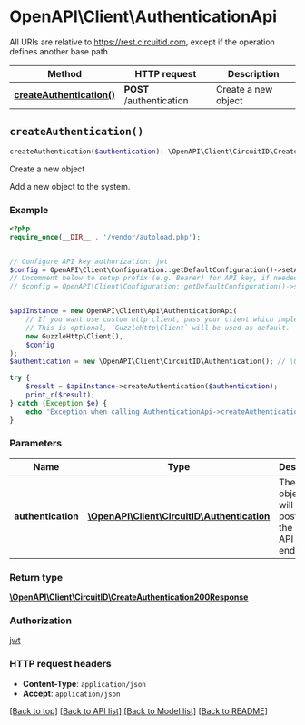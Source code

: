 # OpenAPI\Client\AuthenticationApi

All URIs are relative to https://rest.circuitid.com, except if the operation defines another base path.

| Method | HTTP request | Description |
| ------------- | ------------- | ------------- |
| [**createAuthentication()**](AuthenticationApi.md#createAuthentication) | **POST** /authentication | Create a new object |


## `createAuthentication()`

```php
createAuthentication($authentication): \OpenAPI\Client\CircuitID\CreateAuthentication200Response
```

Create a new object

Add a new object to the system.

### Example

```php
<?php
require_once(__DIR__ . '/vendor/autoload.php');


// Configure API key authorization: jwt
$config = OpenAPI\Client\Configuration::getDefaultConfiguration()->setApiKey('Authorization', 'YOUR_API_KEY');
// Uncomment below to setup prefix (e.g. Bearer) for API key, if needed
// $config = OpenAPI\Client\Configuration::getDefaultConfiguration()->setApiKeyPrefix('Authorization', 'Bearer');


$apiInstance = new OpenAPI\Client\Api\AuthenticationApi(
    // If you want use custom http client, pass your client which implements `GuzzleHttp\ClientInterface`.
    // This is optional, `GuzzleHttp\Client` will be used as default.
    new GuzzleHttp\Client(),
    $config
);
$authentication = new \OpenAPI\Client\CircuitID\Authentication(); // \OpenAPI\Client\CircuitID\Authentication | The JSON object that will be posted to the REST API endpoint.

try {
    $result = $apiInstance->createAuthentication($authentication);
    print_r($result);
} catch (Exception $e) {
    echo 'Exception when calling AuthenticationApi->createAuthentication: ', $e->getMessage(), PHP_EOL;
}
```

### Parameters

| Name | Type | Description  | Notes |
| ------------- | ------------- | ------------- | ------------- |
| **authentication** | [**\OpenAPI\Client\CircuitID\Authentication**](../Model/Authentication.md)| The JSON object that will be posted to the REST API endpoint. | |

### Return type

[**\OpenAPI\Client\CircuitID\CreateAuthentication200Response**](../Model/CreateAuthentication200Response.md)

### Authorization

[jwt](../../README.md#jwt)

### HTTP request headers

- **Content-Type**: `application/json`
- **Accept**: `application/json`

[[Back to top]](#) [[Back to API list]](../../README.md#endpoints)
[[Back to Model list]](../../README.md#models)
[[Back to README]](../../README.md)
